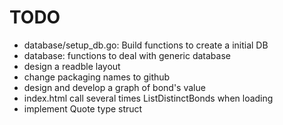 TODO
====

- database/setup_db.go: Build functions to create a initial DB
- database: functions to deal with generic database
- design a readble layout
- change packaging names to github
- design and develop a graph of bond's value
- index.html call several times ListDistinctBonds when loading
- implement Quote type struct
